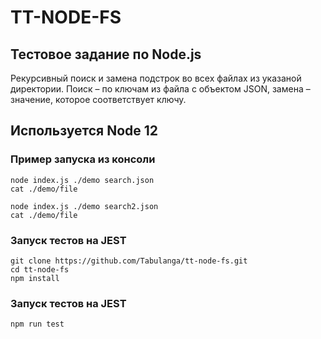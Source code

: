 # TT-NODE-FS

## Тестовое задание по Node.js 
Рекурсивный поиск и замена подстрок во всех файлах из указаной директории. 
Поиск – по ключам из файла с объектом JSON, замена – значение, которое соответствует ключу. 

## Используется Node 12

### Пример запуска из консоли
```
node index.js ./demo search.json
cat ./demo/file

node index.js ./demo search2.json
cat ./demo/file
```
### Запуск тестов на JEST
```
git clone https://github.com/Tabulanga/tt-node-fs.git
cd tt-node-fs
npm install
```

### Запуск тестов на JEST
```
npm run test
```
